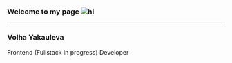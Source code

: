 ### Welcome to my page ![hi](https://github.com/yvolha/yvolha/assets/112762462/382dbc72-9649-4909-a097-e43992b7a02e) 
***
### Volha Yakauleva ###
Frontend (Fullstack in progress) Developer

<!--
**yvolha/yvolha** is a ✨ _special_ ✨ repository because its `README.md` (this file) appears on your GitHub profile.

Here are some ideas to get you started:

- 🔭 I’m currently working on ...
- 🌱 I’m currently learning ...
- 👯 I’m looking to collaborate on ...
- 🤔 I’m looking for help with ...
- 💬 Ask me about ...
- 📫 How to reach me: ...
- 😄 Pronouns: ...
- ⚡ Fun fact: ...
-->
